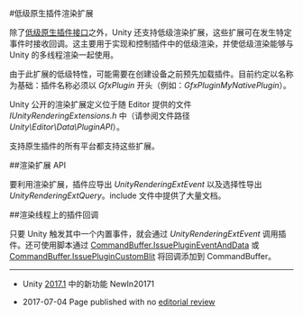#低级原生插件渲染扩展

除了[低级原生插件接口](NativePluginInterface.html)之外，Unity 还支持低级渲染扩展，这些扩展可在发生特定事件时接收回调。这主要用于实现和控制插件中的低级渲染，并使低级渲染能够与 Unity 的多线程渲染一起使用。

由于此扩展的低级特性，可能需要在创建设备之前预先加载插件。目前约定以名称为基础：插件名称必须以 _GfxPlugin_ 开头（例如：_GfxPluginMyNativePlugin_）。

Unity 公开的渲染扩展定义位于随 Editor 提供的文件 _IUnityRenderingExtensions.h_ 中（请参阅文件路径 _Unity\Editor\Data\PluginAPI_）。

支持原生插件的所有平台都支持这些扩展。

##渲染扩展 API

要利用渲染扩展，插件应导出 _UnityRenderingExtEvent_ 以及选择性导出 _UnityRenderingExtQuery_。include 文件中提供了大量文档。

##渲染线程上的插件回调

只要 Unity 触发其中一个内置事件，就会通过 _UnityRenderingExtEvent_ 调用插件。还可使用脚本通过 [CommandBuffer.IssuePluginEventAndData](../ScriptReference/Rendering.CommandBuffer.IssuePluginEventAndData.html) 或 [CommandBuffer.IssuePluginCustomBlit](../ScriptReference/Rendering.CommandBuffer.IssuePluginCustomBlit.html) 将回调添加到 CommandBuffer。

-----

* <span class="page-history">Unity [2017.1](https://docs.unity3d.com/2017.1/Documentation/Manual/30_search.html?q=newin20171) 中的新功能 <span class="search-words">NewIn20171</span></span>

* <span class="page-edit">2017-07-04 Page published with no [editorial review](DocumentationEditorialReview.html)
</span>
